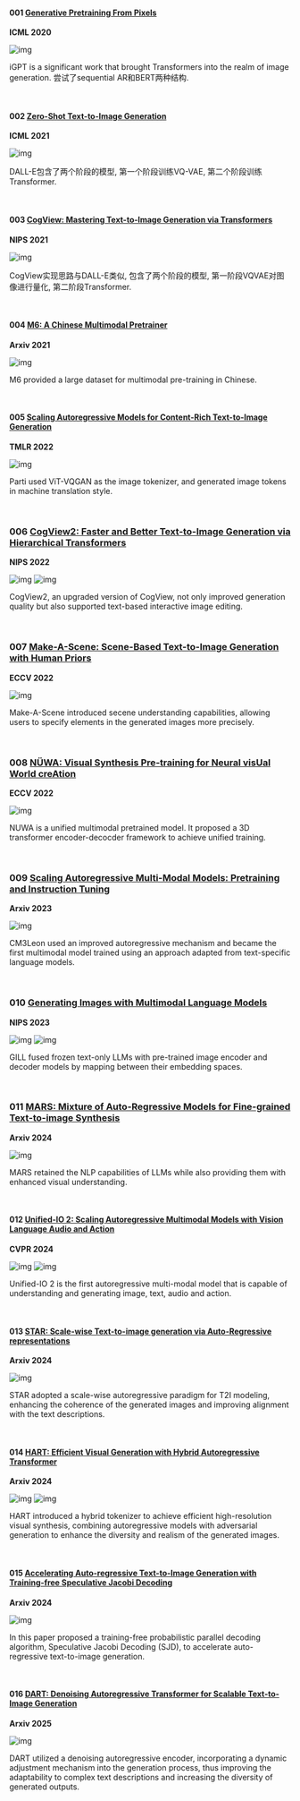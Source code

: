 #### 001 [Generative Pretraining From Pixels](https://proceedings.mlr.press/v119/chen20s/chen20s.pdf)

**ICML 2020**

![img](res/T2I%20AR/001-1.png)

iGPT is a significant work that brought Transformers into the realm of image generation. 尝试了sequential AR和BERT两种结构.

</br>


#### 002 [Zero-Shot Text-to-Image Generation](https://proceedings.mlr.press/v139/ramesh21a/ramesh21a.pdf)

**ICML 2021**

![img](res/T2I%20AR/002-1.png)

DALL-E包含了两个阶段的模型, 第一个阶段训练VQ-VAE, 第二个阶段训练Transformer.

</br>


#### 003 [CogView: Mastering Text-to-Image Generation via Transformers](https://proceedings.neurips.cc/paper_files/paper/2021/file/a4d92e2cd541fca87e4620aba658316d-Paper.pdf)

**NIPS 2021**

![img](res/T2I%20AR/003-1.png)

CogView实现思路与DALL-E类似, 包含了两个阶段的模型, 第一阶段VQVAE对图像进行量化, 第二阶段Transformer.   

</br>


#### 004 [M6: A Chinese Multimodal Pretrainer](https://arxiv.org/pdf/2103.00823)

**Arxiv 2021**

![img](res/T2I%20AR/004-1.png)

M6 provided a large dataset for multimodal pre-training in Chinese.

</br>


#### 005 [Scaling Autoregressive Models for Content-Rich Text-to-Image Generation](https://3dvar.com/Yu2022Scaling.pdf)

**TMLR 2022**

![img](res/T2I%20AR/005-1.png)

Parti used ViT-VQGAN as the image tokenizer, and generated image tokens in machine translation style.  

</br>


### 006 [CogView2: Faster and Better Text-to-Image Generation via Hierarchical Transformers](https://proceedings.neurips.cc/paper_files/paper/2022/file/6baec7c4ba0a8734ccbd528a8090cb1f-Paper-Conference.pdf)

**NIPS 2022**

![img](res/T2I%20AR/006-1.png)
![img](res/T2I%20AR/006-2.png)

CogView2, an upgraded version of CogView, not only improved generation quality but also supported text-based interactive image editing.

</br>


### 007 [Make-A-Scene: Scene-Based Text-to-Image Generation with Human Priors](https://arxiv.org/pdf/2203.13131)

**ECCV 2022**

![img](res/T2I%20AR/007-1.png)

Make-A-Scene introduced secene understanding capabilities, allowing users to specify elements in the generated images more precisely.

</br>


### 008 [NÜWA: Visual Synthesis Pre-training for Neural visUal World creAtion](https://arxiv.org/pdf/2111.12417)

**ECCV 2022**

![img](res/T2I%20AR/008-1.png)

NUWA is a unified multimodal pretrained model. It proposed a 3D transformer encoder-decocder framework to achieve unified training.

</br>


### 009 [Scaling Autoregressive Multi-Modal Models: Pretraining and Instruction Tuning](https://aicommenter.com/wp-content/uploads/2023/07/Scaling-Autoregressive-Multi-Modal-Models-Pretraining-and-Instruction-Tuning.pdf)

**Arxiv 2023**

![img](res/T2I%20AR/009-1.png)

CM3Leon used an improved autoregressive mechanism and became the first multimodal model trained using an approach adapted from text-specific language models.

</br>


### 010 [Generating Images with Multimodal Language Models](https://proceedings.neurips.cc/paper_files/paper/2023/file/43a69d143273bd8215578bde887bb552-Paper-Conference.pdf)

**NIPS 2023**

![img](res/T2I%20AR/010-1.png)
![img](res/T2I%20AR/010-2.png)

GILL fused frozen text-only LLMs with pre-trained image encoder and decoder models by mapping between their embedding spaces.  

</br>


### 011 [MARS: Mixture of Auto-Regressive Models for Fine-grained Text-to-image Synthesis](https://arxiv.org/pdf/2407.07614)

**Arxiv 2024**

![img](res/T2I%20AR/011-1.png)

MARS retained the NLP capabilities of LLMs while also providing them with enhanced visual understanding.  

</br>


#### 012 [Unified-IO 2: Scaling Autoregressive Multimodal Models with Vision Language Audio and Action](https://openaccess.thecvf.com/content/CVPR2024/papers/Lu_Unified-IO_2_Scaling_Autoregressive_Multimodal_Models_with_Vision_Language_Audio_CVPR_2024_paper.pdf)

**CVPR 2024**

![img](res/T2I%20AR/012-1.png)
![img](res/T2I%20AR/012-2.png)

Unified-IO 2 is the first autoregressive multi-modal model that is capable of understanding and generating image, text, audio and action.  

</br>


#### 013 [STAR: Scale-wise Text-to-image generation via Auto-Regressive representations](https://arxiv.org/pdf/2406.10797)

**Arxiv 2024**

![img](res/T2I%20AR/013-1.png)

STAR adopted a scale-wise autoregressive paradigm for T2I modeling, enhancing the coherence of the generated images and improving alignment with the text descriptions.

</br>


#### 014 [HART: Efficient Visual Generation with Hybrid Autoregressive Transformer](https://arxiv.org/pdf/2410.10812)

**Arxiv 2024**

![img](res/T2I%20AR/014-1.png)
![img](res/T2I%20AR/014-2.png)

HART introduced a hybrid tokenizer to achieve efficient high-resolution visual synthesis, combining autoregressive models with adversarial generation to enhance the diversity and realism of the generated images.

</br>


#### 015 [Accelerating Auto-regressive Text-to-Image Generation with Training-free Speculative Jacobi Decoding](https://arxiv.org/pdf/2410.01699)

**Arxiv 2024**

![img](res/T2I%20AR/015-1.png)

In this paper proposed a training-free probabilistic parallel decoding algorithm, Speculative Jacobi Decoding (SJD), to accelerate auto-regressive text-to-image generation.

</br>


#### 016 [DART: Denoising Autoregressive Transformer for Scalable Text-to-Image Generation](https://arxiv.org/pdf/2410.08159)

**Arxiv 2025**

![img](res/T2I%20AR/016-1.png)

DART utilized a denoising autoregressive encoder, incorporating a dynamic adjustment mechanism into the generation process, thus improving the adaptability to complex text descriptions and increasing the diversity of generated outputs.
